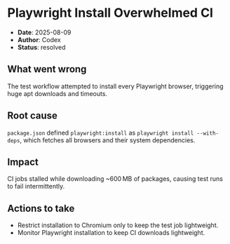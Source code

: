 # Playwright Install Overwhelmed CI

- **Date**: 2025-08-09
- **Author**: Codex
- **Status**: resolved

## What went wrong
The test workflow attempted to install every Playwright browser, triggering huge apt downloads and timeouts.

## Root cause
`package.json` defined `playwright:install` as `playwright install --with-deps`, which fetches all browsers and their system dependencies.

## Impact
CI jobs stalled while downloading ~600 MB of packages, causing test runs to fail intermittently.

## Actions to take
- Restrict installation to Chromium only to keep the test job lightweight.
- Monitor Playwright installation to keep CI downloads lightweight.
